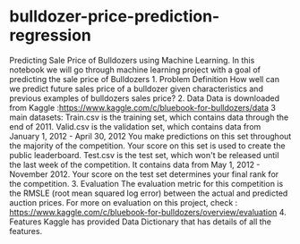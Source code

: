 # bulldozer-price-prediction-regression
Predicting Sale Price of Bulldozers using Machine Learning. In this notebook we will go through machine learning project with a goal of predicting the sale price of Bulldozers  1. Problem Definition How well can we predict future sales price of a bulldozer given characteristics and previous examples of bulldozers sales price?  2. Data Data is downloaded from Kaggle :https://www.kaggle.com/c/bluebook-for-bulldozers/data  3 main datasets: Train.csv is the training set, which contains data through the end of 2011.  Valid.csv is the validation set, which contains data from January 1, 2012 - April 30, 2012 You make predictions on this set throughout the majority of the competition. Your score on this set is used to create the public leaderboard.  Test.csv is the test set, which won't be released until the last week of the competition. It contains data from May 1, 2012 - November 2012. Your score on the test set determines your final rank for the competition.  3. Evaluation The evaluation metric for this competition is the RMSLE (root mean squared log error) between the actual and predicted auction prices.  For more on evaluation on this project, check : https://www.kaggle.com/c/bluebook-for-bulldozers/overview/evaluation  4. Features Kaggle has provided Data Dictionary that has details of all the features.

